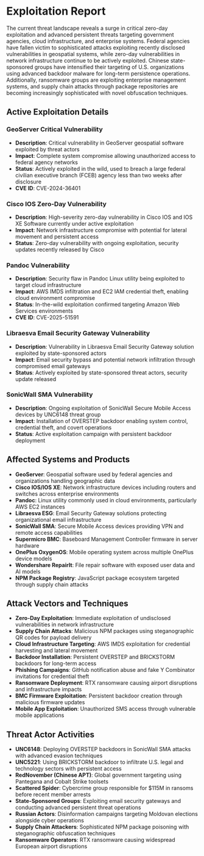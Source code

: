 # Exploitation Report

The current threat landscape reveals a surge in critical zero-day exploitation and advanced persistent threats targeting government agencies, cloud infrastructure, and enterprise systems. Federal agencies have fallen victim to sophisticated attacks exploiting recently disclosed vulnerabilities in geospatial systems, while zero-day vulnerabilities in network infrastructure continue to be actively exploited. Chinese state-sponsored groups have intensified their targeting of U.S. organizations using advanced backdoor malware for long-term persistence operations. Additionally, ransomware groups are exploiting enterprise management systems, and supply chain attacks through package repositories are becoming increasingly sophisticated with novel obfuscation techniques.

## Active Exploitation Details

### GeoServer Critical Vulnerability
- **Description**: Critical vulnerability in GeoServer geospatial software exploited by threat actors
- **Impact**: Complete system compromise allowing unauthorized access to federal agency networks
- **Status**: Actively exploited in the wild, used to breach a large federal civilian executive branch (FCEB) agency less than two weeks after disclosure
- **CVE ID**: CVE-2024-36401

### Cisco IOS Zero-Day Vulnerability
- **Description**: High-severity zero-day vulnerability in Cisco IOS and IOS XE Software currently under active exploitation
- **Impact**: Network infrastructure compromise with potential for lateral movement and persistent access
- **Status**: Zero-day vulnerability with ongoing exploitation, security updates recently released by Cisco

### Pandoc Vulnerability
- **Description**: Security flaw in Pandoc Linux utility being exploited to target cloud infrastructure
- **Impact**: AWS IMDS infiltration and EC2 IAM credential theft, enabling cloud environment compromise
- **Status**: In-the-wild exploitation confirmed targeting Amazon Web Services environments
- **CVE ID**: CVE-2025-51591

### Libraesva Email Security Gateway Vulnerability
- **Description**: Vulnerability in Libraesva Email Security Gateway solution exploited by state-sponsored actors
- **Impact**: Email security bypass and potential network infiltration through compromised email gateways
- **Status**: Actively exploited by state-sponsored threat actors, security update released

### SonicWall SMA Vulnerability
- **Description**: Ongoing exploitation of SonicWall Secure Mobile Access devices by UNC6148 threat group
- **Impact**: Installation of OVERSTEP backdoor enabling system control, credential theft, and covert operations
- **Status**: Active exploitation campaign with persistent backdoor deployment

## Affected Systems and Products

- **GeoServer**: Geospatial software used by federal agencies and organizations handling geographic data
- **Cisco IOS/IOS XE**: Network infrastructure devices including routers and switches across enterprise environments
- **Pandoc**: Linux utility commonly used in cloud environments, particularly AWS EC2 instances
- **Libraesva ESG**: Email Security Gateway solutions protecting organizational email infrastructure
- **SonicWall SMA**: Secure Mobile Access devices providing VPN and remote access capabilities
- **Supermicro BMC**: Baseboard Management Controller firmware in server hardware
- **OnePlus OxygenOS**: Mobile operating system across multiple OnePlus device models
- **Wondershare RepairIt**: File repair software with exposed user data and AI models
- **NPM Package Registry**: JavaScript package ecosystem targeted through supply chain attacks

## Attack Vectors and Techniques

- **Zero-Day Exploitation**: Immediate exploitation of undisclosed vulnerabilities in network infrastructure
- **Supply Chain Attacks**: Malicious NPM packages using steganographic QR codes for payload delivery
- **Cloud Infrastructure Targeting**: AWS IMDS exploitation for credential harvesting and lateral movement
- **Backdoor Installation**: Persistent OVERSTEP and BRICKSTORM backdoors for long-term access
- **Phishing Campaigns**: GitHub notification abuse and fake Y Combinator invitations for credential theft
- **Ransomware Deployment**: RTX ransomware causing airport disruptions and infrastructure impacts
- **BMC Firmware Exploitation**: Persistent backdoor creation through malicious firmware updates
- **Mobile App Exploitation**: Unauthorized SMS access through vulnerable mobile applications

## Threat Actor Activities

- **UNC6148**: Deploying OVERSTEP backdoors in SonicWall SMA attacks with advanced evasion techniques
- **UNC5221**: Using BRICKSTORM backdoor to infiltrate U.S. legal and technology sectors with persistent access
- **RedNovember (Chinese APT)**: Global government targeting using Pantegana and Cobalt Strike toolsets
- **Scattered Spider**: Cybercrime group responsible for $115M in ransoms before recent member arrests
- **State-Sponsored Groups**: Exploiting email security gateways and conducting advanced persistent threat operations
- **Russian Actors**: Disinformation campaigns targeting Moldovan elections alongside cyber operations
- **Supply Chain Attackers**: Sophisticated NPM package poisoning with steganographic obfuscation techniques
- **Ransomware Operators**: RTX ransomware causing widespread European airport disruptions